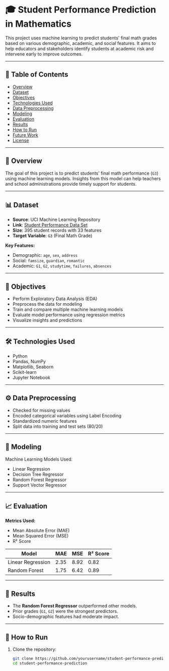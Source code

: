 # 🎓 Student Performance Prediction in Mathematics

This project uses machine learning to predict students' final math grades based on various demographic, academic, and social features. It aims to help educators and stakeholders identify students at academic risk and intervene early to improve outcomes.

---

## 📌 Table of Contents

- [Overview](#overview)
- [Dataset](#dataset)
- [Objectives](#objectives)
- [Technologies Used](#technologies-used)
- [Data Preprocessing](#data-preprocessing)
- [Modeling](#modeling)
- [Evaluation](#evaluation)
- [Results](#results)
- [How to Run](#how-to-run)
- [Future Work](#future-work)
- [License](#license)

---

## 📖 Overview

The goal of this project is to predict students' final math performance (`G3`) using machine learning models. Insights from this model can help teachers and school administrations provide timely support for students.

---

## 📊 Dataset

- **Source**: UCI Machine Learning Repository  
- **Link**: [Student Performance Data Set](https://archive.ics.uci.edu/ml/datasets/Student+Performance)
- **Size**: 395 student records with 33 features
- **Target Variable**: `G3` (Final Math Grade)

**Key Features:**
- Demographic: `age`, `sex`, `address`
- Social: `famsize`, `guardian`, `romantic`
- Academic: `G1`, `G2`, `studytime`, `failures`, `absences`

---

## 🎯 Objectives

- Perform Exploratory Data Analysis (EDA)
- Preprocess the data for modeling
- Train and compare multiple machine learning models
- Evaluate model performance using regression metrics
- Visualize insights and predictions

---

## 🛠️ Technologies Used

- Python
- Pandas, NumPy
- Matplotlib, Seaborn
- Scikit-learn
- Jupyter Notebook

---

## ⚙️ Data Preprocessing

- Checked for missing values
- Encoded categorical variables using Label Encoding
- Standardized numeric features
- Split data into training and test sets (80/20)

---

## 🤖 Modeling

Machine Learning Models Used:
- Linear Regression
- Decision Tree Regressor
- Random Forest Regressor
- Support Vector Regressor

---

## 📈 Evaluation

**Metrics Used:**
- Mean Absolute Error (MAE)
- Mean Squared Error (MSE)
- R² Score

| Model              | MAE   | MSE   | R² Score |
|-------------------|-------|-------|----------|
| Linear Regression | 2.35  | 8.92  | 0.82     |
| Random Forest     | 1.75  | 6.42  | 0.89     |

---

## 🧠 Results

- The **Random Forest Regressor** outperformed other models.
- Prior grades (`G1`, `G2`) were the strongest predictors.
- Socio-demographic features had moderate impact.

---

## 🚀 How to Run

1. Clone the repository:
   ```bash
   git clone https://github.com/yourusername/student-performance-prediction.git
   cd student-performance-prediction
